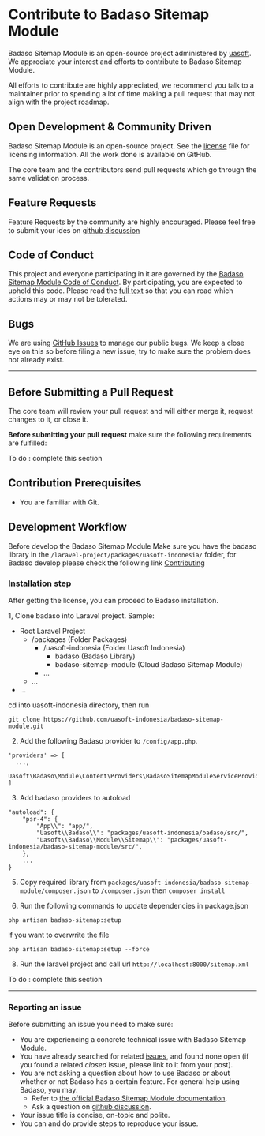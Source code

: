 # Contribute to Badaso Sitemap Module

Badaso Sitemap Module is an open-source project administered by [uasoft](https://soft.uatech.co.id). We appreciate your interest and efforts to contribute to Badaso Sitemap Module.

All efforts to contribute are highly appreciated, we recommend you talk to a maintainer prior to spending a lot of time making a pull request that may not align with the project roadmap.

## Open Development & Community Driven

Badaso Sitemap Module is an open-source project. See the [license](https://github.com/uasoft-indonesia/badaso-sitemap-module/blob/master/license) file for licensing information. All the work done is available on GitHub.

The core team and the contributors send pull requests which go through the same validation process.

## Feature Requests

Feature Requests by the community are highly encouraged. Please feel free to submit your ides on [github discussion](https://github.com/uasoft-indonesia/badaso-sitemap-module/discussions/categories/ideas)

## Code of Conduct

This project and everyone participating in it are governed by the [Badaso Sitemap Module Code of Conduct](code_of_conduct.md). By participating, you are expected to uphold this code. Please read the [full text](code_of_conduct.md) so that you can read which actions may or may not be tolerated.

## Bugs

We are using [GitHub Issues](https://github.com/uasoft-indonesia/badaso-sitemap-module/issues) to manage our public bugs. We keep a close eye on this so before filing a new issue, try to make sure the problem does not already exist.

---

## Before Submitting a Pull Request

The core team will review your pull request and will either merge it, request changes to it, or close it.

**Before submitting your pull request** make sure the following requirements are fulfilled:

To do : complete this section

## Contribution Prerequisites

- You are familiar with Git.

## Development Workflow

Before develop the Badaso Sitemap Module Make sure you have the badaso library in the `/laravel-project/packages/uasoft-indonesia/` folder, for Badaso develop please check the following link [Contributing](https://github.com/uasoft-indonesia/badaso/blob/main/CONTRIBUTING.md)

### Installation step

After getting the license, you can proceed to Badaso installation.

1, Clone badaso into Laravel project. Sample:
- Root Laravel Project
  - /packages (Folder Packages)
    - /uasoft-indonesia (Folder Uasoft Indonesia)
      - badaso (Badaso Library) 
      - badaso-sitemap-module (Cloud Badaso Sitemap Module)
    - ...
  - ...
- ...

cd into uasoft-indonesia directory, then run
```
git clone https://github.com/uasoft-indonesia/badaso-sitemap-module.git
```

2. Add the following Badaso provider to ```/config/app.php```.

```
'providers' => [
  ...,
  Uasoft\Badaso\Module\Content\Providers\BadasoSitemapModuleServiceProvider::class,
]
```

3. Add badaso providers to autoload

```
"autoload": {
    "psr-4": {
        "App\\": "app/",
        "Uasoft\\Badaso\\": "packages/uasoft-indonesia/badaso/src/",
        "Uasoft\\Badaso\\Module\\Sitemap\\": "packages/uasoft-indonesia/badaso-sitemap-module/src/",
    },
    ...
}
```

5. Copy required library from ```packages/uasoft-indonesia/badaso-sitemap-module/composer.json``` to ```/composer.json``` then ```composer install```

7. Run the following commands to update dependencies in package.json
```
php artisan badaso-sitemap:setup
```
if you want to overwrite the file 
```
php artisan badaso-sitemap:setup --force
```
8. Run the laravel project and call url `http://localhost:8000/sitemap.xml`

To do : complete this section

---

### Reporting an issue

Before submitting an issue you need to make sure:

- You are experiencing a concrete technical issue with Badaso Sitemap Module.
- You have already searched for related [issues](https://github.com/uasoft-indonesia/badaso-sitemap-module/issues), and found none open (if you found a related _closed_ issue, please link to it from your post).
- You are not asking a question about how to use Badaso or about whether or not Badaso has a certain feature. For general help using Badaso, you may:
  - Refer to [the official Badaso Sitemap Module documentation](https://github.com/uasoft-indonesia/badaso-sitemap-module).
  - Ask a question on [github discussion](https://github.com/uasoft-indonesia/badaso-sitemap-module/discussions).
- Your issue title is concise, on-topic and polite.
- You can and do provide steps to reproduce your issue.